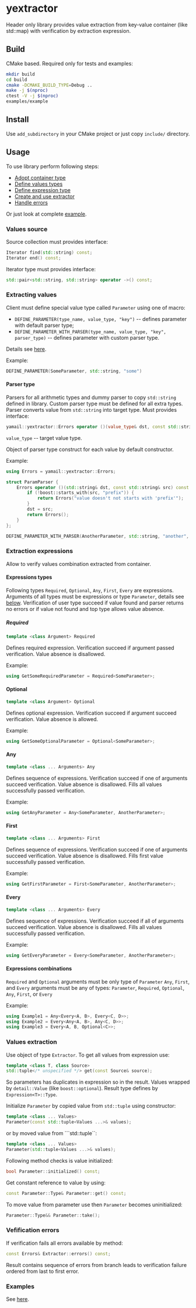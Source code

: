 # yextractor

Header only library provides value extraction from key-value container
(like std::map) with verification by extraction expression.

## Build

CMake based. Required only for tests and examples:
```bash
mkdir build
cd build
cmake -DCMAKE_BUILD_TYPE=Debug ..
make -j $(nproc)
ctest -V -j $(nproc)
examples/example
```

## Install

Use ```add_subdirectory``` in your CMake project or just copy ```include/``` directory.

## Usage

To use library perform following steps:
* [Adopt container type](#values-source)
* [Define values types](#extracting-values)
* [Define expression type](#extraction-expressions)
* [Create and use extractor](#values-extraction)
* [Handle errors](#vefification-errors)

Or just look at complete [example](#examples).

### Values source

Source collection must provides interface:
```c++
Iterator find(std::string) const;
Iterator end() const;
```

Iterator type must provides interface:
```c++
std::pair<std::string, std::string> operator ->() const;
```

### Extracting values

Client must define special value type called ```Parameter``` using one of macro:
* ```DEFINE_PARAMETER(type_name, value_type, "key")``` -- defines parameter with default parser type;
* ```DEFINE_PARAMETER_WITH_PARSER(type_name, value_type, "key", parser_type)``` -- defines parameter with custom parser type.

Details see [here](include/yamail/yextractor/parameter.hpp).

Example:
```c++
DEFINE_PARAMETER(SomeParameter, std::string, "some")
```

#### Parser type

Parsers for all arithmetic types and dummy parser to copy ```std::string``` defined in library.
Custom parser type must be defined for all extra types.
Parser converts value from ```std::string``` into target type.
Must provides interface:
```c++
yamail::yextractor::Errors operator ()(value_type& dst, const std::string& src) const;
```

```value_type``` -- target value type.

Object of parser type construct for each value by default constructor.

Example:
```c++
using Errors = yamail::yextractor::Errors;

struct ParamParser {
    Errors operator ()(std::string& dst, const std::string& src) const {
        if (!boost::starts_with(src, "prefix")) {
            return Errors("value doesn't not starts with 'prefix'");
        }
        dst = src;
        return Errors();
    }
};

DEFINE_PARAMETER_WITH_PARSER(AnotherParameter, std::string, "another", ParamParser)
```

### Extraction expressions

Allow to verify values combination extracted from container.

#### Expressions types

Following types ```Required```, ```Optional```, ```Any```, ```First```, ```Every``` are expressions.
Arguments of all types must be expressions or type ```Parameter```, details see [below](#expressions-combinations).
Verification of user type succeed if value found and parser returns no errors or if value not found and top type allows value absence.

##### Required

```c++
template <class Argument> Required
```

Defines required expression.
Verification succeed if argument passed verification. Value absence is disallowed.

Example:
```c++
using GetSomeRequiredParameter = Required<SomeParameter>;
```

#### Optional

```c++
template <class Argument> Optional
```

Defines optional expression.
Verification succeed if argument succeed verification. Value absence is allowed.

Example:
```c++
using GetSomeOptionalParameter = Optional<SomeParameter>;
```

#### Any

```c++
template <class ... Arguments> Any
```

Defines sequence of expressions.
Verification succeed if one of arguments succeed verification.
Value absence is disallowed.
Fills all values successfully passed verification.

Example:
```c++
using GetAnyParameter = Any<SomeParameter, AnotherParameter>;
```

#### First

```c++
template <class ... Arguments> First
```

Defines sequence of expressions.
Verification succeed if one of arguments succeed verification.
Value absence is disallowed.
Fills first value successfully passed verification.

Example:
```c++
using GetFirstParameter = First<SomeParameter, AnotherParameter>;
```

#### Every

```c++
template <class ... Arguments> Every
```

Defines sequence of expressions.
Verification succeed if all of arguments succeed verification.
Value absence is disallowed.
Fills all values successfully passed verification.

Example:
```c++
using GetEveryParameter = Every<SomeParameter, AnotherParameter>;
```

#### Expressions combinations

```Required``` and ```Optional``` arguments must be only type of ```Parameter```
```Any```, ```First```, and ```Every``` arguments must be any of types:
```Parameter```, ```Required```, ```Optional```, ```Any```, ```First```, or ```Every```

Example:
```c++
using Example1 = Any<Every<A, B>, Every<C, D>>;
using Example2 = Every<Any<A, B>, Any<C, D>>;
using Example3 = Every<A, B, Optional<C>>;
```

### Values extraction

Use object of type ```Extractor```.
To get all values from expression use:
```c++
template <class T, class Source>
std::tuple</* unspecified */> get(const Source& source);
```

So parameters has duplicates in expression so in the result.
Values wrapped by ```detail::Value``` (like ```boost::optional```).
Result type defines by ```Expression<T>::Type```.

Initialize ```Parameter``` by copied value from ```std::tuple``` using constructor:
```c++
template <class ... Values>
Parameter(const std::tuple<Values ...>& values);
```

or by moved value from ```std::tuple``:
```c++
template <class ... Values>
Parameter(std::tuple<Values ...>& values);
```

Following method checks is value initialized:
```c++
bool Parameter::initialized() const;
```

Get constant reference to value by using:
```c++
const Parameter::Type& Parameter::get() const;
```

To move value from parameter use then ```Parameter``` becomes uninitialized:
```c++
Parameter::Type&& Parameter::take();
```

### Vefification errors

If verification fails all errors available by method:
```c++
const Errors& Extractor::errors() const;
```

Result contains sequence of errors from branch leads to verification failure ordered from last to first error.

### Examples

See [here](examples/main.cpp).
